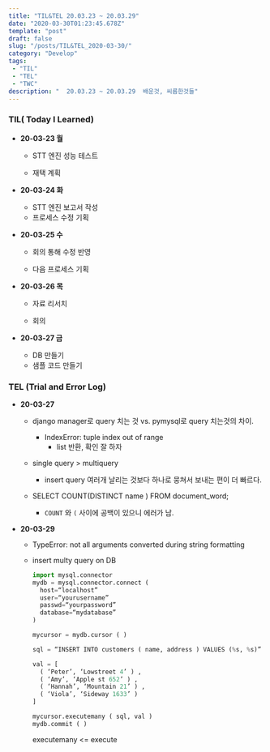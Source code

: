 ```yaml
---
title: "TIL&TEL 20.03.23 ~ 20.03.29"
date: "2020-03-30T01:23:45.678Z"
template: "post"
draft: false
slug: "/posts/TIL&TEL_2020-03-30/"
category: "Develop"
tags:
 - "TIL"
 - "TEL"
 - "TWC"
description: "  20.03.23 ~ 20.03.29  배운것, 씨름한것들"
---
```


### TIL( Today I Learned)

- **20-03-23 월**

  - STT 엔진 성능 테스트

  - 재택 계획

    

- **20-03-24 화**

  - STT 엔진 보고서 작성
  - 프로세스 수정 기획 

  

- **20-03-25 수**

  - 회의 통해 수정 반영 

  - 다음 프로세스 기획

    

- **20-03-26 목**

  - 자료 리서치

  - 회의 

    

- **20-03-27 금**

  - DB 만들기 
  - 샘플 코드 만들기

### TEL (Trial and Error Log)

- **20-03-27**

  - django manager로 query 치는 것 vs. pymysql로 query 치는것의 차이.

    - IndexError: tuple index out of range
      - list 반환, 확인 잘 하자

  - single query > multiquery 

    - insert query 여러개 날리는 것보다 하나로 뭉쳐서 보내는 편이 더 빠르다.

  - SELECT COUNT(DISTINCT name ) FROM document_word;

    - `COUNT` 와 `(` 사이에 공백이 있으니 에러가 남. 

      

- **20-03-29**

  - TypeError: not all arguments converted during string formatting

  - insert multy query on DB 

    ```python
    import mysql.connector
    mydb = mysql.connector.connect (
      host=“localhost”
      user=“yourusername”
      passwd=“yourpassword”
      database=“mydatabase”
    )
    
    mycursor = mydb.cursor ( )
    
    sql = “INSERT INTO customers ( name, address ) VALUES (%s, %s)”
    
    val = [
      ( ‘Peter’, ‘Lowstreet 4’ ) ,
      ( ‘Amy’, ‘Apple st 652’ ) ,
      ( ‘Hannah’, ‘Mountain 21’ ) ,
      ( ‘Viola’, ‘Sideway 1633’ ) 
    ]
    
    mycursor.executemany ( sql, val )
    mydb.commit ( )
    ```

    executemany <= execute 

    

